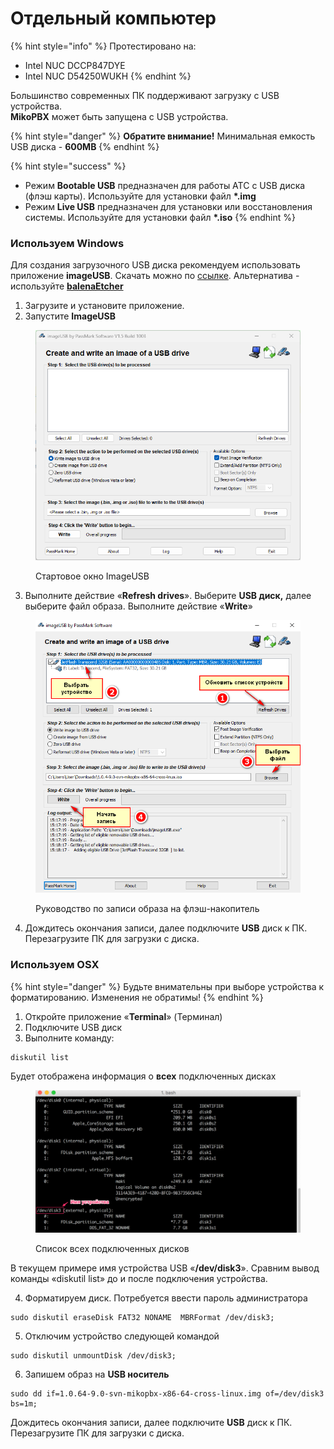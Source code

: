 # Отдельный компьютер

{% hint style="info" %}
Протестировано на:

* Intel NUC DCCP847DYE
* Intel NUC D54250WUKH
{% endhint %}

Большинство современных ПК поддерживают загрузку с USB устройства.\
**MikoPBX** может быть запущена с USB устройства.&#x20;

{% hint style="danger" %}
**Обратите внимание!** Минимальная емкость USB диска - **600MB**
{% endhint %}

{% hint style="success" %}
* Режим **Bootable USB** предназначен для работы АТС с USB диска (флэш карты). Используйте для установки файл **\*.img**
* Режим **Live USB** предназначен для установки или восстановления системы. Используйте для установки файл **\*.iso**
{% endhint %}

### Используем Windows <a href="#ispolzuem_windows" id="ispolzuem_windows"></a>

Для создания загрузочного USB диска рекомендуем использовать приложение **imageUSB**. Скачать можно по [ссылке](http://www.osforensics.com/tools/write-usb-images.html). Альтернатива - используйте [**balenaEtcher**](https://www.balena.io/etcher/)

1. Загрузите и установите приложение.&#x20;
2. Запустите **ImageUSB**

<figure><img src="../.gitbook/assets/ImageUSBStartWindow.png" alt=""><figcaption><p>Стартовое окно ImageUSB</p></figcaption></figure>

3. Выполните действие «**Refresh drives**». Выберите **USB диск,** далее выберите файл образа. Выполните действие «**Write**»

<figure><img src="../.gitbook/assets/image (2) (1) (1).png" alt=""><figcaption><p>Руководство по записи образа на флэш-накопитель</p></figcaption></figure>

4. Дождитесь окончания записи, далее подключите **USB** диск к ПК. Перезагрузите ПК для загрузки с диска.

### Используем OSX <a href="#ispolzuem_osx" id="ispolzuem_osx"></a>

{% hint style="danger" %}
Будьте внимательны при выборе устройства к форматированию. Изменения не обратимы!
{% endhint %}

1. Откройте приложение «**Terminal**» (Терминал)
2. Подключите USB диск
3. Выполните команду:

```
diskutil list
```

Будет отображена информация о **всех** подключенных дисках

<figure><img src="../.gitbook/assets/image (3) (1).png" alt=""><figcaption><p>Список всех подключенных дисков</p></figcaption></figure>

В текущем примере имя устройства USB «**/dev/disk3**». Cравним вывод команды «diskutil list» до и после подключения устройства.

4. Форматируем диск. Потребуется ввести пароль администратора

```
sudo diskutil eraseDisk FAT32 NONAME  MBRFormat /dev/disk3;
```

5. Отключим устройство следующей командой

```
sudo diskutil unmountDisk /dev/disk3;
```

6. Запишем образ на **USB носитель**

```
sudo dd if=1.0.64-9.0-svn-mikopbx-x86-64-cross-linux.img of=/dev/disk3 bs=1m;
```

Дождитесь окончания записи, далее подключите **USB** диск к ПК. Перезагрузите ПК для загрузки с диска.

